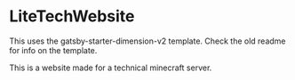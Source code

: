 # LiteTechWebsite

This uses the gatsby-starter-dimension-v2 template. Check the old readme for info on the template. 

This is a website made for a technical minecraft server.
